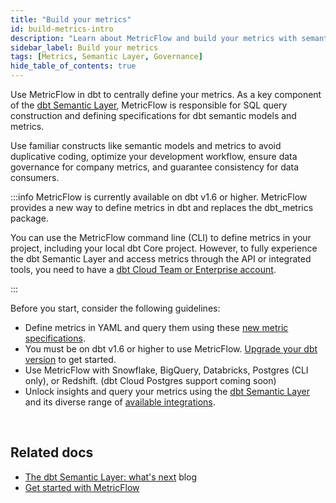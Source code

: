 ```yaml
---
title: "Build your metrics"
id: build-metrics-intro
description: "Learn about MetricFlow and build your metrics with semantic models"
sidebar_label: Build your metrics
tags: [Metrics, Semantic Layer, Governance]
hide_table_of_contents: true
---
```


Use MetricFlow in dbt to centrally define your metrics. As a key component of the [dbt Semantic Layer](/docs/use-dbt-semantic-layer/dbt-sl), MetricFlow is responsible for SQL query construction and defining specifications for dbt semantic models and metrics.

Use familiar constructs like semantic models and metrics to avoid duplicative coding, optimize your development workflow, ensure data governance for company metrics, and guarantee consistency for data consumers.

:::info
MetricFlow is currently available on dbt v1.6 or higher. MetricFlow provides a new way to define metrics in dbt and replaces the dbt_metrics package.  

You can use the MetricFlow command line (CLI) to define metrics in your project, including your local dbt Core project. However, to fully experience the dbt Semantic Layer and access metrics through the API or integrated tools, you need to have a [dbt Cloud Team or Enterprise account](https://www.getdbt.com/pricing/).

:::

Before you start, consider the following guidelines:

- Define metrics in YAML and query them using these [new metric specifications](https://github.com/dbt-labs/dbt-core/discussions/7456).
- You must be on dbt v1.6 or higher to use MetricFlow. [Upgrade your dbt version](/docs/dbt-versions/upgrade-core-in-cloud) to get started.
- Use MetricFlow with Snowflake, BigQuery, Databricks, Postgres (CLI only), or Redshift. (dbt Cloud Postgres support coming soon)
- Unlock insights and query your metrics using the [dbt Semantic Layer](/docs/use-dbt-semantic-layer/dbt-sl) and its diverse range of [available integrations](/docs/use-dbt-semantic-layer/avail-sl-integrations).


<div className="grid--3-col">

<Card
    title="About MetricFlow"
    body="Understand MetricFlow's core concepts, key principles, and how to use this powerful tool."
    link="/docs/build/about-metricflow"
    icon="dbt-bit"/>

  <Card
    title="Semantic model"
    body="Use semantic models as the basis for defining data. They act as nodes in the semantic graph, with entities connecting them."
    link="/docs/build/semantic-models"
    icon="dbt-bit"/>

  <Card
    title="Metrics"
    body="Define metrics through the powerful combination of measures, constraints, or functions, effortlessly organized in either YAML files or separate files."
    link="/docs/build/metrics-overview"
    icon="dbt-bit"/>

  <Card
    title="About the dbt Semantic Layer"
    body="Introducing the dbt Semantic Layer, the universal process that allows data teams to centrally define and query metrics"
    link="/docs/use-dbt-semantic-layer/dbt-sl"
    icon="dbt-bit"/>

 <Card
    title="Get started with the dbt Semantic Layer"
    body="Use this guide to build and define metrics, set up the dbt Semantic Layer, and query them using the Semantic Layer API"
    link="/docs/use-dbt-semantic-layer/quickstart-sl"
    icon="dbt-bit"/>

  <Card
    title="Available integrations"
    body="Discover the diverse range of partners that seamlessly integrate with the powerful dbt Semantic Layer, allowing you to query and unlock valuable insights from your data ecosystem."
    link="/docs/use-dbt-semantic-layer/avail-sl-integrations"
    icon="dbt-bit"/>


</div> <br />


## Related docs

- [The dbt Semantic Layer: what's next](https://www.getdbt.com/blog/dbt-semantic-layer-whats-next/) blog
- [Get started with MetricFlow](/docs/build/sl-getting-started)


